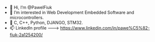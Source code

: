 - 👋 Hi, I’m @PawelFiuk
- 👀 I’m interested in Web Development Embedded Software and microcontrollers.
- 🌱 C, C++, Python, DJANGO, STM32.
- 📫 LinkedIn profile --->   https://www.linkedin.com/in/pawe%C5%82-fiuk-2a1254200/

<!---
PawelFiuk/PawelFiuk is a ✨ special ✨ repository because its `README.md` (this file) appears on your GitHub profile.
You can click the Preview link to take a look at your changes.
--->
